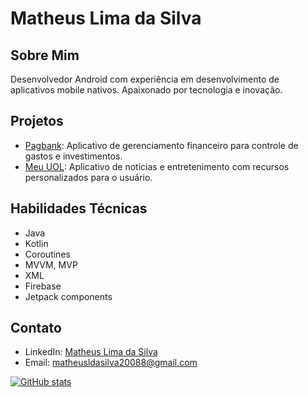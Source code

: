# Matheus Lima da Silva

## Sobre Mim
Desenvolvedor Android com experiência em desenvolvimento de aplicativos mobile nativos. Apaixonado por tecnologia e inovação.

## Projetos
- [Pagbank](https://play.google.com/store/apps/details?id=br.com.uol.ps.myaccount&hl=pt_BR&gl=US): Aplicativo de gerenciamento financeiro para controle de gastos e investimentos.
- [Meu UOL](https://play.google.com/store/apps/details?id=com.invillia.uol.meuappuol&hl=pt_BR&gl=US): Aplicativo de notícias e entretenimento com recursos personalizados para o usuário.

## Habilidades Técnicas
- Java
- Kotlin
- Coroutines
- MVVM, MVP
- XML
- Firebase
- Jetpack components

## Contato
- LinkedIn: [Matheus Lima da Silva](https://www.linkedin.com/in/matheus-lima-295687134/)
- Email: [matheusldasilva20088@gmail.com](mailto:matheusldasilva20088@gmail.com)

[![GitHub stats](https://github-readme-stats.vercel.app/api?username=lmaths)](https://github.com/seu-username)
